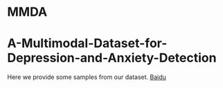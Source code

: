 # MMDA
# A-Multimodal-Dataset-for-Depression-and-Anxiety-Detection

Here we provide some samples from our dataset. [Baidu](https://pan.baidu.com/s/1b1qygk1d_kYX0bTbx_JbSA?pwd=0qgx) 
